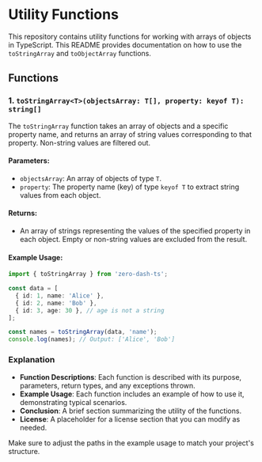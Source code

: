 # Utility Functions

This repository contains utility functions for working with arrays of objects in TypeScript. This README provides documentation on how to use the `toStringArray` and `toObjectArray` functions.

## Functions

### 1. `toStringArray<T>(objectsArray: T[], property: keyof T): string[]`

The `toStringArray` function takes an array of objects and a specific property name, and returns an array of string values corresponding to that property. Non-string values are filtered out.

#### Parameters:
- `objectsArray`: An array of objects of type `T`.
- `property`: The property name (key) of type `keyof T` to extract string values from each object.

#### Returns:
- An array of strings representing the values of the specified property in each object. Empty or non-string values are excluded from the result.

#### Example Usage:

```typescript
import { toStringArray } from 'zero-dash-ts';

const data = [
  { id: 1, name: 'Alice' },
  { id: 2, name: 'Bob' },
  { id: 3, age: 30 }, // age is not a string
];

const names = toStringArray(data, 'name');
console.log(names); // Output: ['Alice', 'Bob']

```


### Explanation
- **Function Descriptions**: Each function is described with its purpose, parameters, return types, and any exceptions thrown.
- **Example Usage**: Each function includes an example of how to use it, demonstrating typical scenarios.
- **Conclusion**: A brief section summarizing the utility of the functions.
- **License**: A placeholder for a license section that you can modify as needed. 

Make sure to adjust the paths in the example usage to match your project's structure.



